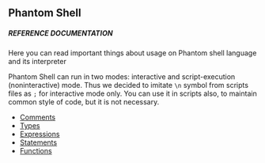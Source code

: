 ## Phantom Shell

##### REFERENCE DOCUMENTATION

Here you can read important things about usage on Phantom shell language and its interpreter  

Phantom Shell can run in two modes: interactive and script-execution (noninteractive) mode. 
Thus we decided to imitate `\n` symbol from scripts files as `;` for interactive mode only. 
You can use it in scripts also, to maintain common style of code, but it is not necessary.  
   
 * [Comments][1]
 * [Types][2]
 * [Expressions][3]
 * [Statements][4]
 * [Functions][5]
 
 [1]: https://github.com/potemin1999/phantomshell/tree/master/docs/reference/en/Comments.md
 [2]: https://github.com/potemin1999/phantomshell/tree/master/docs/reference/en/Types.md
 [3]: https://github.com/potemin1999/phantomshell/tree/master/docs/reference/en/Expressions.md
 [4]: https://github.com/potemin1999/phantomshell/tree/master/docs/reference/en/Statements.md
 [5]: https://github.com/potemin1999/phantomshell/tree/master/docs/reference/en/Functions.md